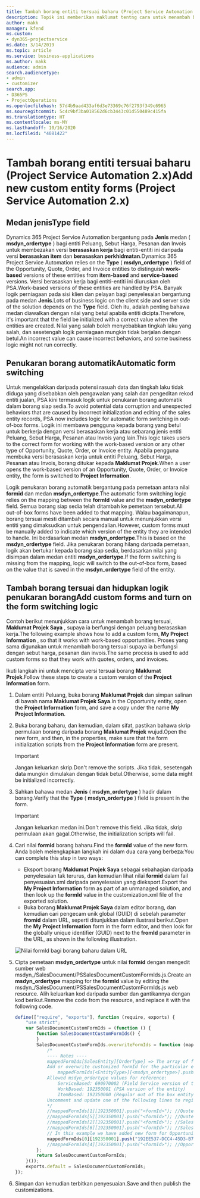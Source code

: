 ```yaml
---
title: Tambah borang entiti tersuai baharu (Project Service Automation 2.x)
description: Topik ini memberikan maklumat tentng cara untuk menambah borang entiti tersuai untuk peluang, sebut harga, pesanan atau invois dalam Dynamics 365 Project Service Automation 2.x.
author: makk
manager: kfend
ms.custom:
- dyn365-projectservice
ms.date: 3/14/2019
ms.topic: article
ms.service: business-applications
ms.author: makk
audience: admin
search.audienceType:
- admin
- customizer
search.app:
- D365PS
- ProjectOperations
ms.openlocfilehash: 57d4b9aad433af6d3e73369c76f2793f349c6965
ms.sourcegitcommit: 5c4c9bf3ba018562d6cb3443c01d550489c415fa
ms.translationtype: HT
ms.contentlocale: ms-MY
ms.lasthandoff: 10/16/2020
ms.locfileid: "4081422"
---
```

# <a name="add-new-custom-entity-forms-project-service-automation-2x"></a><span data-ttu-id="e47bc-103">Tambah borang entiti tersuai baharu (Project Service Automation 2.x)</span><span class="sxs-lookup"><span data-stu-id="e47bc-103">Add new custom entity forms (Project Service Automation 2.x)</span></span>

## <a name="type-field"></a><span data-ttu-id="e47bc-104">Medan jenis</span><span class="sxs-lookup"><span data-stu-id="e47bc-104">Type field</span></span> 

<span data-ttu-id="e47bc-105">Dynamics 365 Project Service Automation bergantung pada **Jenis** medan ( **msdyn\_ordertype** ) bagi entiti Peluang, Sebut Harga, Pesanan dan Invois untuk membezakan versi **berasaskan kerja** bagi entiti-entiti ini daripada versi **berasaskan item** dan **berasaskan perkhidmatan**.</span><span class="sxs-lookup"><span data-stu-id="e47bc-105">Dynamics 365 Project Service Automation relies on the **Type** ( **msdyn\_ordertype** ) field of the Opportunity, Quote, Order, and Invoice entities to distinguish **work-based** versions of these entities from **item-based** and **service-based** versions.</span></span> <span data-ttu-id="e47bc-106">Versi berasaskan kerja bagi entiti-entiti ini diuruskan oleh PSA.</span><span class="sxs-lookup"><span data-stu-id="e47bc-106">Work-based versions of these entities are handled by PSA.</span></span> <span data-ttu-id="e47bc-107">Banyak logik perniagaan pada sisi klien dan pelayan bagi penyelesaian bergantung pada medan **Jenis**.</span><span class="sxs-lookup"><span data-stu-id="e47bc-107">Lots of business logic on the client side and server side of the solution depends on the **Type** field.</span></span> <span data-ttu-id="e47bc-108">Oleh itu, adalah penting bahawa medan diawalkan dengan nilai yang betul apabila entiti dicipta.</span><span class="sxs-lookup"><span data-stu-id="e47bc-108">Therefore, it's important that the field be initialized with a correct value when the entities are created.</span></span> <span data-ttu-id="e47bc-109">Nilai yang salah boleh menyebabkan tingkah laku yang salah, dan sesetengah logik perniagaan mungkin tidak berjalan dengan betul.</span><span class="sxs-lookup"><span data-stu-id="e47bc-109">An incorrect value can cause incorrect behaviors, and some business logic might not run correctly.</span></span>

## <a name="automatic-form-switching"></a><span data-ttu-id="e47bc-110">Penukaran borang automatik</span><span class="sxs-lookup"><span data-stu-id="e47bc-110">Automatic form switching</span></span>

<span data-ttu-id="e47bc-111">Untuk mengelakkan daripada potensi rasuah data dan tingkah laku tidak diduga yang disebabkan oleh pengawalan yang salah dan pengeditan rekod entiti jualan, PSA kini termasuk logik untuk penukaran borang automatik dalam borang siap sedia.</span><span class="sxs-lookup"><span data-stu-id="e47bc-111">To avoid potential data corruption and unexpected behaviors that are caused by incorrect initialization and editing of the sales entity records, PSA now includes logic for automatic form switching in out-of-box forms.</span></span> <span data-ttu-id="e47bc-112">Logik ini membawa pengguna kepada borang yang betul untuk berkerja dengan versi berasaskan kerja atau sebarang jenis entiti Peluang, Sebut Harga, Pesanan atau Invois yang lain.</span><span class="sxs-lookup"><span data-stu-id="e47bc-112">This logic takes users to the correct form for working with the work-based version or any other type of Opportunity, Quote, Order, or Invoice entity.</span></span> <span data-ttu-id="e47bc-113">Apabila pengguna membuka versi berasaskan kerja untuk entiti Peluang, Sebut Harga, Pesanan atau Invois, borang ditukar kepada **Maklumat Projek**.</span><span class="sxs-lookup"><span data-stu-id="e47bc-113">When a user opens the work-based version of an Opportunity, Quote, Order, or Invoice entity, the form is switched to **Project Information**.</span></span>

<span data-ttu-id="e47bc-114">Logik penukaran borang automatik bergantung pada pemetaan antara nilai **formid** dan medan **msdyn\_ordertype**.</span><span class="sxs-lookup"><span data-stu-id="e47bc-114">The automatic form switching logic relies on the mapping between the **formId** value and the **msdyn\_ordertype** field.</span></span> <span data-ttu-id="e47bc-115">Semua borang siap sedia telah ditambah ke pemetaan tersebut.</span><span class="sxs-lookup"><span data-stu-id="e47bc-115">All out-of-box forms have been added to that mapping.</span></span> <span data-ttu-id="e47bc-116">Walau bagaimanapun, borang tersuai mesti ditambah secara manual untuk menunjukkan versi entiti yang dimaksudkan untuk pengendalian.</span><span class="sxs-lookup"><span data-stu-id="e47bc-116">However, custom forms must be manually added to indicate which version of the entity they are intended to handle.</span></span> <span data-ttu-id="e47bc-117">Ini berdasarkan medan **msdyn\_ordertype**.</span><span class="sxs-lookup"><span data-stu-id="e47bc-117">This is based on the **msdyn\_ordertype** field.</span></span> <span data-ttu-id="e47bc-118">Jika penukaran borang hilang daripada pemetaan, logik akan bertukar kepada borang siap sedia, berdasarkan nilai yang disimpan dalam medan entiti **msdyn\_ordertype**.</span><span class="sxs-lookup"><span data-stu-id="e47bc-118">If the form switching is missing from the mapping, logic will switch to the out-of-box form, based on the value that is saved in the **msdyn\_ordertype** field of the entity.</span></span>

## <a name="add-custom-forms-and-turn-on-the-form-switching-logic"></a><span data-ttu-id="e47bc-119">Tambah borang tersuai dan hidupkan logik penukaran borang</span><span class="sxs-lookup"><span data-stu-id="e47bc-119">Add custom forms and turn on the form switching logic</span></span>

<span data-ttu-id="e47bc-120">Contoh berikut menunjukkan cara untuk menambah borang tersuai, **Maklumat Projek Saya** , supaya ia berfungsi dengan peluang berasaskan kerja.</span><span class="sxs-lookup"><span data-stu-id="e47bc-120">The following example shows how to add a custom form, **My Project Information** , so that it works with work-based opportunities.</span></span> <span data-ttu-id="e47bc-121">Proses yang sama digunakan untuk menambah borang tersuai supaya ia berfungsi dengan sebut harga, pesanan dan invois.</span><span class="sxs-lookup"><span data-stu-id="e47bc-121">The same process is used to add custom forms so that they work with quotes, orders, and invoices.</span></span>

<span data-ttu-id="e47bc-122">Ikuti langkah ini untuk mencipta versi tersuai borang **Maklumat Projek**.</span><span class="sxs-lookup"><span data-stu-id="e47bc-122">Follow these steps to create a custom version of the **Project Information** form.</span></span>

1. <span data-ttu-id="e47bc-123">Dalam entiti Peluang, buka borang **Maklumat Projek** dan simpan salinan di bawah nama **Maklumat Projek Saya**.</span><span class="sxs-lookup"><span data-stu-id="e47bc-123">In the Opportunity entity, open the **Project Information** form, and save a copy under the name **My Project Information**.</span></span>
2. <span data-ttu-id="e47bc-124">Buka borang baharu, dan kemudian, dalam sifat, pastikan bahawa skrip permulaan borang daripada borang **Maklumat Projek** wujud.</span><span class="sxs-lookup"><span data-stu-id="e47bc-124">Open the new form, and then, in the properties, make sure that the form initialization scripts from the **Project Information** form are present.</span></span> 

    > [!IMPORTANT]
    > <span data-ttu-id="e47bc-125">Jangan keluarkan skrip.</span><span class="sxs-lookup"><span data-stu-id="e47bc-125">Don't remove the scripts.</span></span> <span data-ttu-id="e47bc-126">Jika tidak, sesetengah data mungkin dimulakan dengan tidak betul.</span><span class="sxs-lookup"><span data-stu-id="e47bc-126">Otherwise, some data might be initialized incorrectly.</span></span>

3. <span data-ttu-id="e47bc-127">Sahkan bahawa medan **Jenis** ( **msdyn\_ordertype** ) hadir dalam borang.</span><span class="sxs-lookup"><span data-stu-id="e47bc-127">Verify that the **Type** ( **msdyn\_ordertype** ) field is present in the form.</span></span> 

    > [!IMPORTANT]
    > <span data-ttu-id="e47bc-128">Jangan keluarkan medan ini.</span><span class="sxs-lookup"><span data-stu-id="e47bc-128">Don't remove this field.</span></span> <span data-ttu-id="e47bc-129">Jika tidak, skrip permulaan akan gagal.</span><span class="sxs-lookup"><span data-stu-id="e47bc-129">Otherwise, the initialization scripts will fail.</span></span>

4. <span data-ttu-id="e47bc-130">Cari nilai **formid** borang baharu.</span><span class="sxs-lookup"><span data-stu-id="e47bc-130">Find the **formId** value of the new form.</span></span> <span data-ttu-id="e47bc-131">Anda boleh melengkapkan langkah ini dalam dua cara yang berbeza:</span><span class="sxs-lookup"><span data-stu-id="e47bc-131">You can complete this step in two ways:</span></span>

    - <span data-ttu-id="e47bc-132">Eksport borang **Maklumat Projek Saya** sebagai sebahagian daripada penyelesaian tak terurus, dan kemudian lihat nilai **formid** dalam fail penyesuaian.xml daripada penyelesaian yang dieksport.</span><span class="sxs-lookup"><span data-stu-id="e47bc-132">Export the **My Project Information** form as part of an unmanaged solution, and then look up the **formId** value in the customization.xml file of the exported solution.</span></span>
    - <span data-ttu-id="e47bc-133">Buka borang **Maklumat Projek Saya** dalam editor borang, dan kemudian cari pengecam unik global (GUID) di sebelah parameter **fromid** dalam URL, seperti ditunjukkan dalam ilustrasi berikut.</span><span class="sxs-lookup"><span data-stu-id="e47bc-133">Open the **My Project Information** form in the form editor, and then look for the globally unique identifier (GUID) next to the **fromId** parameter in the URL, as shown in the following illustration.</span></span>

    ![Nilai formId bagi borang baharu dalam URL](media/how-to-add-custom-forms-in-v2.0.png)

5. <span data-ttu-id="e47bc-135">Cipta pemetaan **msdyn\_ordertype** untuk nilai **formid** dengan mengedit sumber web msdyn\_/SalesDocument/PSSalesDocumentCustomFormIds.js.</span><span class="sxs-lookup"><span data-stu-id="e47bc-135">Create an **msdyn\_ordertype** mapping for the **formId** value by editing the msdyn\_/SalesDocument/PSSalesDocumentCustomFormIds.js web resource.</span></span> <span data-ttu-id="e47bc-136">Alih keluarkan kod daripada sumber dan gantikannya dengan kod berikut.</span><span class="sxs-lookup"><span data-stu-id="e47bc-136">Remove the code from the resource, and replace it with the following code.</span></span>

    ```javascript
    define(["require", "exports"], function (require, exports) {
        "use strict";
        var SalesDocumentCustomFormIds = (function () {
            function SalesDocumentCustomFormIds() {
            }
            SalesDocumentCustomFormIds.overwriteFormIds = function (mappedFormIds) {
                /*
                ---- Notes ----
                mappedFormIds[SalesEntity][OrderType] => The array of forms IDs that support particular entity and order type
                Add or overwrite customized formId for the particular entity and order type by calling:
                    mappedFormIds[<EntityType>][<msdyn_ordertype>].push("<formId>");
                Allowed msdyn_ordertype values for reference:
                    ServiceBased: 690970002 (Field Service version of the entity)
                    WorkBased: 192350001 (PSA version of the entity)
                    ItemBased: 192350000 (Regular out of the box entity)
                Uncomment and update one of the following lines to register custom PSA form for required entity:
                */      
                //mappedFormIds[1][192350001].push("<formId>"); //Quote
                //mappedFormIds[5][192350001].push("<formId>"); //Quote Line
                //mappedFormIds[2][192350001].push("<formId>"); //Sales Order
                //mappedFormIds[6][192350001].push("<formId>"); //Sales Order Line
                // In this example we have added new form for Opportunity
                mappedFormIds[0][192350001].push("192EE537-DCC4-45D3-B7AF-EA694B9113D2"); //Opportunity
                //mappedFormIds[4][192350001].push("<formId>"); //Opportunity Line
            };
            return SalesDocumentCustomFormIds;
        }());
        exports.default = SalesDocumentCustomFormIds;
    });
    ```

6. <span data-ttu-id="e47bc-137">Simpan dan kemudian terbitkan penyesuaian.</span><span class="sxs-lookup"><span data-stu-id="e47bc-137">Save and then publish the customizations.</span></span>
